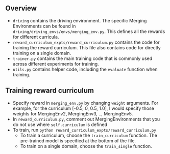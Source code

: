 ## Overview 
* `driving` contains the driving environment. The specific Merging Environments can be found in 
`driving/driving_envs/envs/merging_env.py`. This defines all the rewards for different curricula.
* `reward_curriculum_expts/reward_curriculum.py` contains the code for training the reward curriculum.
This file also contains code for directly training on a single domain.
* `trainer.py` contains the main training code that is commonly used across different experiments for training.
* `utils.py` contains helper code, including the `evaluate` function when training.

## Training reward curriculum
* Specify reward in `merging_env.py` by changing `weight` arguments. For example, for the curriculum 
[-0.5, 0, 0.5, 1.0], I would specify those weights for MergingEnv2, MergingEnv3, .., MergingEnv5. 
* In `reward_curriculum.py`, comment out MergingEnvironments that you do not use where `self.curriculum` is defined 
* To train, run `python reward_curriculum_expts/reward_curriculum.py`
    * To train a curriculum, choose the `train_curriculum` function. The pre-trained model is specified at the bottom of the file.
    * To train on a single domain, choose the `train_single` function. 
 